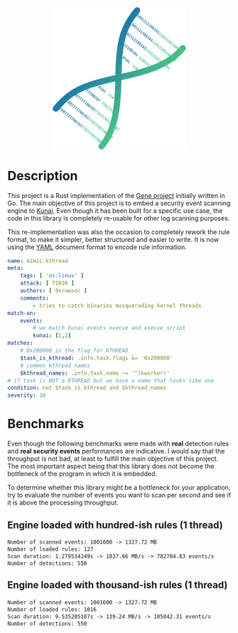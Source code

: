 <div align="center"><img src="assets/logo.svg" width="300"/></div>

# Description

This project is a Rust implementation of the [Gene project](https://github.com/0xrawsec/gene) initially 
written in Go. The main objective of this project is to embed a security event scanning engine to
[Kunai](https://github.com/0xrawsec/kunai). Even though it has been built for a specific use case,
the code in this library is completely re-usable for other log scanning purposes.

This re-implementation was also the occasion to completely rework the rule format, to
make it simpler, better structured and easier to write. It is now using the [YAML](https://yaml.org/) document 
format to encode rule information.

```yaml
name: mimic.kthread
meta:
    tags: [ 'os:linux' ]
    attack: [ T1036 ]
    authors: [ 0xrawsec ]
    comments:
        - tries to catch binaries masquerading kernel threads
match-on:
    events:
        # we match kunai events execve and execve_script
        kunai: [1,2]
matches:
    # 0x200000 is the flag for KTHREAD
    $task_is_kthread: .info.task.flags &= '0x200000'
    # common kthread names 
    $kthread_names: .info.task.name ~= '^(kworker)'
# if task is NOT a KTHREAD but we have a name that looks like one
condition: not $task_is_kthread and $kthread_names
severity: 10
```

# Benchmarks

Even though the following benchmarks were made with **real** detection rules and **real security events**
performances are indicative. I would say that the throughput is not bad, at least to fulfill the main objective of
this project. The most important aspect being that this library does not become the bottleneck of the
program in which it is embedded.

To determine whether this library might be a bottleneck for your application, try to evaluate the number
of events you want to scan per second and see if it is above the processing throughput.

## Engine loaded with hundred-ish rules (1 thread)

```
Number of scanned events: 1001600 -> 1327.72 MB
Number of loaded rules: 127
Scan duration: 1.279534249s -> 1037.66 MB/s -> 782784.83 events/s
Number of detections: 550
```

## Engine loaded with thousand-ish rules (1 thread)

```
Number of scanned events: 1001600 -> 1327.72 MB
Number of loaded rules: 1016
Scan duration: 9.535205107s -> 139.24 MB/s -> 105042.31 events/s
Number of detections: 550
```







